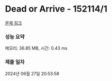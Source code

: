 # Dead or Arrive - 152114/1 

[문제 링크](https://level.goorm.io/exam/152114/%ED%98%84%EB%8C%80%EB%AA%A8%EB%B9%84%EC%8A%A4-%EC%98%88%EC%84%A0-dead-or-arrive/quiz/1?utm_source=inhouse_blog&utm_medium=post&utm_campaign=hyundaimobis&utm_content=preliminary&utm_term=dead) 

### 성능 요약

메모리: 36.85 MB, 시간: 0.43 ms

### 제출 일자

2024년 06월 27일 20:53:58

